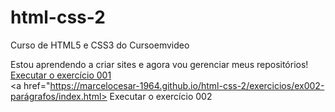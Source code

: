 # html-css-2
Curso de HTML5 e CSS3 do Cursoemvideo

Estou aprendendo a criar sites e agora vou gerenciar meus repositórios!
<a href="https://marcelocesar-1964.github.io/html-css-2/exercicios/ex001-Olá-mundo/index.html">Executar o exercício 001</a>  
<a href="https://marcelocesar-1964.github.io/html-css-2/exercicios/ex002-parágrafos/index.html> Executar o exercício 002</a> 






